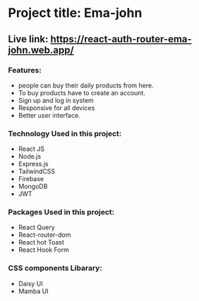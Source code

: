 # Project title: Ema-john


## Live link: https://react-auth-router-ema-john.web.app/


### Features:
* people can buy their daily products from here.
* To buy products have to create an account.
* Sign up and log in system
* Responsive for all devices
* Better user interface.


### Technology Used in this project:
* React JS
* Node.js
* Express.js
* TailwindCSS
* Firebase
* MongoDB
* JWT


### Packages Used in this project:
* React Query
* React-router-dom
* React hot Toast
* React Hook Form


### CSS components Libarary:
* Daisy UI
* Mamba UI
